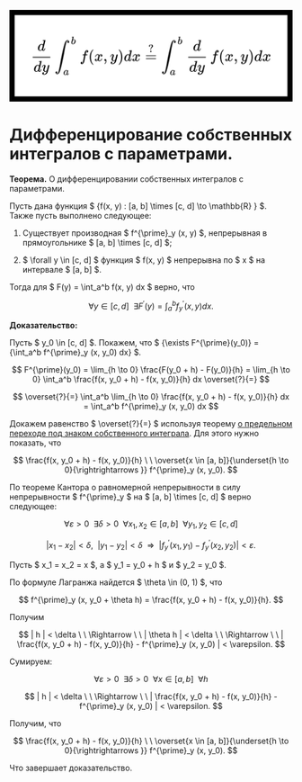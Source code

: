 ![](../imgs/headers/diff_of_proper_integral_1.svg)

# Дифференцирование собственных интегралов с параметрами.

**Теорема.** О дифференцировании собственных интегралов с параметрами.

Пусть дана функция $ {f(x, y) : [a, b] \times [c, d] \to \mathbb{R} } $. Также пусть выполнено следующее:

1. Существует производная $ f^{\prime}_y (x, y) $, непрерывная в прямоугольнике $ [a, b] \times [c, d] $;

2. $ \forall y \in [c, d] $ функция $ f(x, y) $ непрерывна по $ x $ на интервале $ [a, b] $.

Тогда для $ F(y) = \int_a^b f(x, y) dx $ верно, что

$$ \forall y \in [c, d] \ \ \exists F^{\prime}(y) = \int_a^b f^{\prime}_y (x, y) dx. $$

**Доказательство:**

Пусть $ y_0 \in [c, d] $. Покажем, что $ {\exists F^{\prime}(y_0)} = {\int_a^b f^{\prime}_y (x, y_0) dx} $.

$$ F^{\prime}(y_0) = \lim_{h \to 0} \frac{F(y_0 + h) - F(y_0)}{h} = \lim_{h \to 0} \int_a^b \frac{f(x, y_0 + h) - f(x, y_0)}{h} dx \overset{?}{=} $$

$$ \overset{?}{=} \int_a^b \lim_{h \to 0} \frac{f(x, y_0 + h) - f(x, y_0)}{h} dx = \int_a^b f^{\prime}_y (x, y_0) dx $$

Докажем равенство $ \overset{?}{=} $ используя теорему [о предельном переходе под знаком собственного интеграла](./limits_of_proper_integral.md). Для этого нужно показать, что

$$ \frac{f(x, y_0 + h) - f(x, y_0)}{h} \ \ \overset{x \in [a, b]}{\underset{h \to 0}{\rightrightarrows }} f^{\prime}_y (x, y_0). $$

По теореме Кантора о равномерной непрерывности в силу непрерывности $ f^{\prime}_y $ на $ [a, b] \times [c, d] $ верно следующее:

$$ \forall \varepsilon > 0 \ \ \exists \delta > 0 \ \ \forall x_1, x_2 \in [a, b] \ \ \forall y_1, y_2 \in [c, d] $$

$$ |x_1 - x_2| < \delta, \ \ |y_1 - y_2| < \delta \ \ \Rightarrow \ \ | f^{\prime}_y (x_1, y_1) - f^{\prime}_y (x_2, y_2) | < \varepsilon. $$

Пусть $ x_1 = x_2 = x $, a $ y_1 = y_0 + h $ и $ y_2 = y_0 $.

По формуле Лагранжа найдется $ \theta \in (0, 1) $, что

$$ f^{\prime}_y (x, y_0 + \theta h) = \frac{f(x, y_0 + h) - f(x, y_0)}{h}. $$

Получим

$$ | h | < \delta \ \ \Rightarrow \ \ | \theta h | < \delta \ \ \Rightarrow \ \ | \frac{f(x, y_0 + h) - f(x, y_0)}{h} - f^{\prime}_y (x, y_0) | < \varepsilon. $$

Cумируем:

$$ \forall \varepsilon > 0 \ \ \exists \delta > 0 \ \ \forall x \in [a, b] \ \ \forall h $$

$$ | h | < \delta \ \ \Rightarrow \ \ | \frac{f(x, y_0 + h) - f(x, y_0)}{h} - f^{\prime}_y (x, y_0) | < \varepsilon. $$

Получим, что

$$ \frac{f(x, y_0 + h) - f(x, y_0)}{h} \ \ \overset{x \in [a, b]}{\underset{h \to 0}{\rightrightarrows }} f^{\prime}_y (x, y_0). $$

Что завершает доказательство.